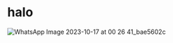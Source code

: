 # halo
![WhatsApp Image 2023-10-17 at 00 26 41_bae5602c](https://github.com/JosindoRadit/praktikum-web-1/assets/168063657/a8d6f97b-2680-4133-b26a-56663492a161)

